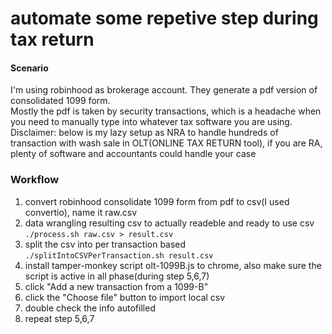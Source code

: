 automate some repetive step during tax return
=======
#### Scenario 
I'm using robinhood as brokerage account. They generate a pdf version of consolidated 1099 form.  
Mostly the pdf is taken by security transactions, which is a headache when you need to manually type into whatever tax software you are using.  
Disclaimer: below is my lazy setup as NRA to handle hundreds of transaction with wash sale in OLT(ONLINE TAX RETURN tool), if you are RA, plenty of software and accountants could handle your case 

### Workflow
1. convert robinhood consolidate 1099 form from pdf to csv(I used convertio), name it raw.csv
2. data wrangling resulting csv to actually readeble and ready to use csv `./process.sh raw.csv > result.csv`
3. split the csv into per transaction based `./splitIntoCSVPerTransaction.sh result.csv`
4. install tamper-monkey script olt-1099B.js to chrome, also make sure the script is active in all phase(during step 5,6,7)
5. click "Add a new transaction from a 1099-B" 
6. click the "Choose file" button to import local csv 
7. double check the info autofilled
8. repeat step 5,6,7
